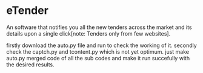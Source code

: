 # eTender
An software that notifies you all the new tenders across the market and its details upon a single click[note: Tenders only from few websites].


firstly download the auto.py file and run to check the working of it. 
secondly check the captch.py and tcontent.py which is not yet optimum. just make auto.py merged code of all the sub codes and make it run succefully with the desired results.
